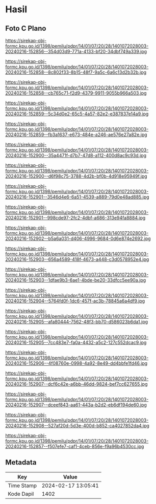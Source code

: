 # Hasil

## Foto C Plano

https://sirekap-obj-formc.kpu.go.id/1398/pemilu/pdpr/14/01/07/20/28/1401072028003-20240216-152856--354d03d9-771a-4133-bf20-34dbf749a339.jpg

https://sirekap-obj-formc.kpu.go.id/1398/pemilu/pdpr/14/01/07/20/28/1401072028003-20240216-152858--8c802f33-8b15-48f7-9a5c-6a6c13d2b32b.jpg

https://sirekap-obj-formc.kpu.go.id/1398/pemilu/pdpr/14/01/07/20/28/1401072028003-20240216-152858--cb765c71-f2d9-4379-9911-9055b966a503.jpg

https://sirekap-obj-formc.kpu.go.id/1398/pemilu/pdpr/14/01/07/20/28/1401072028003-20240216-152859--5c34d0e2-65c5-4a57-82e2-e387837e14a9.jpg

https://sirekap-obj-formc.kpu.go.id/1398/pemilu/pdpr/14/01/07/20/28/1401072028003-20240216-152859--fb3a1637-e673-484e-a246-ae576e27a82e.jpg

https://sirekap-obj-formc.kpu.go.id/1398/pemilu/pdpr/14/01/07/20/28/1401072028003-20240216-152900--35a4471f-d7b7-47d8-a112-400d8ac9c93d.jpg

https://sirekap-obj-formc.kpu.go.id/1398/pemilu/pdpr/14/01/07/20/28/1401072028003-20240216-152900--d6f98c75-3788-4d2b-bf0b-4d918e95949f.jpg

https://sirekap-obj-formc.kpu.go.id/1398/pemilu/pdpr/14/01/07/20/28/1401072028003-20240216-152901--3546d4e6-6a51-4539-a889-79d0e48ad885.jpg

https://sirekap-obj-formc.kpu.go.id/1398/pemilu/pdpr/14/01/07/20/28/1401072028003-20240216-152901--998cde97-2fc2-4dbf-a686-313e94fa8884.jpg

https://sirekap-obj-formc.kpu.go.id/1398/pemilu/pdpr/14/01/07/20/28/1401072028003-20240216-152902--b5a6a031-d406-4996-9684-0d6e874e2692.jpg

https://sirekap-obj-formc.kpu.go.id/1398/pemilu/pdpr/14/01/07/20/28/1401072028003-20240216-152903--656a4589-418f-4673-a448-c3d0578952e4.jpg

https://sirekap-obj-formc.kpu.go.id/1398/pemilu/pdpr/14/01/07/20/28/1401072028003-20240216-152903--1dfae9b3-6ae1-4bde-be20-33dfcc5ee90a.jpg

https://sirekap-obj-formc.kpu.go.id/1398/pemilu/pdpr/14/01/07/20/28/1401072028003-20240216-152904--5764fd0f-1dc6-457f-ac3b-78845a6a4df9.jpg

https://sirekap-obj-formc.kpu.go.id/1398/pemilu/pdpr/14/01/07/20/28/1401072028003-20240216-152905--afa80444-7562-48f3-bb70-d586023b6da1.jpg

https://sirekap-obj-formc.kpu.go.id/1398/pemilu/pdpr/14/01/07/20/28/1401072028003-20240216-152905--7cc483e7-fa0a-4432-a5c2-127c552dcac9.jpg

https://sirekap-obj-formc.kpu.go.id/1398/pemilu/pdpr/14/01/07/20/28/1401072028003-20240216-152906--4f08760e-0998-4a92-8e49-dd4bbfe1fd46.jpg

https://sirekap-obj-formc.kpu.go.id/1398/pemilu/pdpr/14/01/07/20/28/1401072028003-20240216-152907--dcf6c42e-a6bb-46dd-9824-bef7cc627655.jpg

https://sirekap-obj-formc.kpu.go.id/1398/pemilu/pdpr/14/01/07/20/28/1401072028003-20240216-152907--dceef843-aa61-443a-b2d2-eb6df194de60.jpg

https://sirekap-obj-formc.kpu.go.id/1398/pemilu/pdpr/14/01/07/20/28/1401072028003-20240216-152908--527af20d-5d3e-400d-b852-ca4027852da4.jpg

https://sirekap-obj-formc.kpu.go.id/1398/pemilu/pdpr/14/01/07/20/28/1401072028003-20240216-152857--f507efe7-caf1-4ceb-856e-f9a96b4530cc.jpg


## Metadata

| Key        | Value               |
| ---------- | ------------------- |
| Time Stamp | 2024-02-17 13:05:41 |
| Kode Dapil | 1402                |




